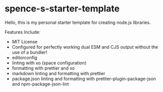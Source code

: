 # spence-s-starter-template

Hello, this is my personal starter template for creating node.js libraries.

Features Include:
- MIT License
- Configured for perfectly working dual ESM and CJS output without the use of a bundler!
- editorconfig
- linting with xo (space configuration)
- formatting with prettier and xo
- markdown linting and formatting with prettier
- package.json linting and formatting with prettier-plugin-package-json and npm-package-json-lint
